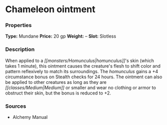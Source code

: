 ﻿---
Title: "Chameleon ointment"
Type: "Mundane"
Price: "20 gp"
Weight: "–"
Slot: "Slotless"
Description: |
  "When applied to a homunculus's skin (which takes 1 minute), this ointment causes the creature's flesh to shift color and pattern reflexively to match its surroundings. The homunculus gains a +4 circumstance bonus on Stealth checks for 24 hours. The ointment can also be applied to other creatures as long as they are Medium or smaller and wear no clothing or armor to obstruct their skin, but the bonus is reduced to +2."
Sources: "['Alchemy Manual']"
---

# Chameleon ointment

### Properties

**Type:** Mundane **Price:** 20 gp **Weight:** – **Slot:** Slotless

### Description

When applied to a _[[monsters/Homunculus|homunculus]]_'s skin (which takes 1 minute), this ointment causes the creature's flesh to shift color and pattern reflexively to match its surroundings. The _homunculus_ gains a +4 circumstance bonus on Stealth checks for 24 hours. The ointment can also be applied to other creatures as long as they are _[[classes/Medium|Medium]]_ or smaller and wear no clothing or armor to obstruct their skin, but the bonus is reduced to +2.

### Sources

* Alchemy Manual